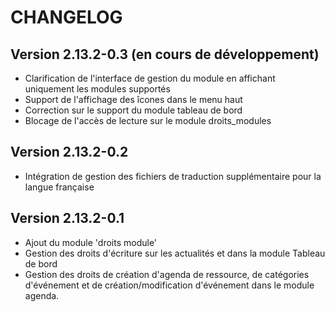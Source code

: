 CHANGELOG
=========

Version 2.13.2-0.3 (en cours de développement)
----------------------------------------------

 - Clarification de l'interface de gestion du module en affichant uniquement les modules supportés
 - Support de l'affichage des îcones dans le menu haut
 - Correction sur le support du module tableau de bord
 - Blocage de l'accès de lecture sur le module droits_modules



Version 2.13.2-0.2
------------------

 - Intégration de gestion des fichiers de traduction supplémentaire pour la langue française



Version 2.13.2-0.1
------------------

 - Ajout du module 'droits module'
 - Gestion des droits d'écriture sur les actualités et dans la module Tableau de bord
 - Gestion des droits de création d'agenda de ressource, de catégories d'événement et de création/modification d'événement dans le module agenda.